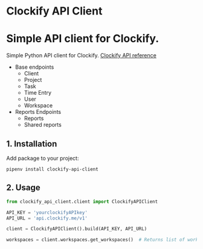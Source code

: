 # Clockify API Client

# Simple API client for Clockify.
Simple Python API client for Clockify. [Clockify API reference](https://clockify.me/developers-api)

- Base endpoints
  - Client
  - Project
  - Task  
  - Time Entry
  - User
  - Workspace
- Reports Endpoints
  - Reports
  - Shared reports


## 1. Installation

Add package to your project:

```
pipenv install clockify-api-client
```

## 2. Usage


```python
from clockify_api_client.client import ClockifyAPIClient

API_KEY = 'yourclockifyAPIkey'
API_URL = 'api.clockify.me/v1'

client = ClockifyAPIClient().build(API_KEY, API_URL)

workspaces = client.workspaces.get_workspaces()  # Returns list of workspaces.

```
